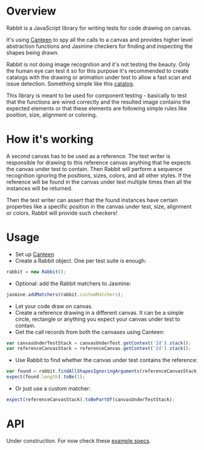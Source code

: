 # Overview

Rabbit is a JavaScript library for writing tests for code drawing on canvas.

It's using [Canteen](https://github.com/platfora/Canteen) to spy all the calls to a canvas and provides higher level abstraction functions and Jasmine checkers for finding and inspecting the shapes being drawn.

Rabbit is not doing image recognition and it's not testing the beauty. Only the human eye can test it so for this purpose it's recommended to create catalogs with the drawing or animation under test to allow a fast scan and issue detection. Something simple like this [catalog](https://rawgit.com/cristiingineru/rabbit/master/examples/face/catalog.html).

This library is meant to be used for component testing - basically to test that the functions are wired correctly and the resulted image contains the expected elements or that these elements are following simple rules like position, size, alignment or coloring.


# How it's working

A second canvas has to be used as a reference. The test writer is responsible for drawing to this reference canvas anything that he expects the canvas under test to contain. Then Rabbit will perform a sequence recognition ignoring the positions, sizes, colors, and all other styles. If the reference will be found in the canvas under test multiple times then all the instances will be returned.

Then the test writer can assert that the found instances have certain properties like a specific position in the canvas under test, size, alignment or colors. Rabbit will provide such checkers!


# Usage

* Set up [Canteen](https://github.com/platfora/Canteen/blob/master/README.md)
* Create a Rabbit object. One per test suite is enough:
```js
rabbit = new Rabbit();
```
* Optional: add the Rabbit matchers to Jasmine:
```js
jasmine.addMatchers(rabbit.customMatchers);
```
* Let your code draw on canvas.
* Create a reference drawing in a different canvas. It can be a simple circle, rectangle or anything you expect your canvas under test to contain.
* Get the call records from both the canvases using Canteen:
```js
var canvasUnderTestStack = canvasUnderTest.getContext('2d').stack();
var referenceCanvasStack = referenceCanvas.getContext('2d').stack();
```
* Use Rabbit to find whether the canvas under test contains the reference:
```js
var found = rabbit.findAllShapesIgnoringArguments(referenceCanvasStack, canvasUnderTestStack);
expect(found.length).toBe(1);
```
* Or just use a custom matcher:
```js
expect(referenceCanvasStack).toBePartOf(canvasUnderTestStack);
```


# API

Under construction. For now check these [example specs](https://rawgit.com/cristiingineru/rabbit/master/examples/face/face.spec.js).
